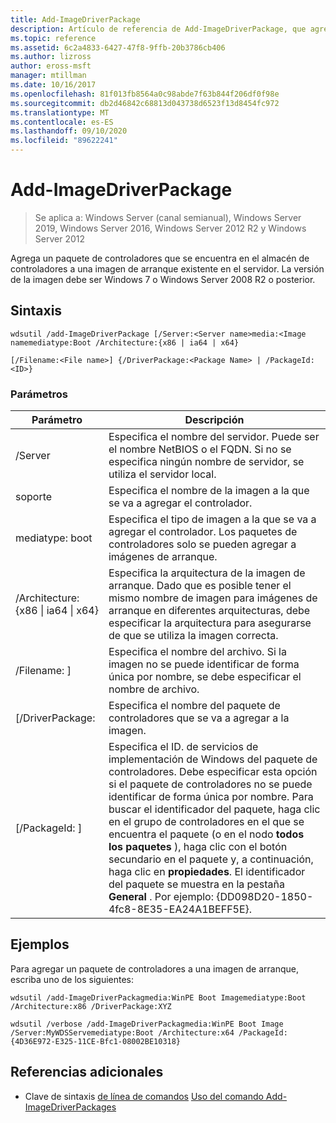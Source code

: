 ```yaml
---
title: Add-ImageDriverPackage
description: Artículo de referencia de Add-ImageDriverPackage, que agrega un paquete de controladores que se encuentra en el almacén de controladores a una imagen de arranque existente en el servidor.
ms.topic: reference
ms.assetid: 6c2a4833-6427-47f8-9ffb-20b3786cb406
ms.author: lizross
author: eross-msft
manager: mtillman
ms.date: 10/16/2017
ms.openlocfilehash: 81f013fb8564a0c98abde7f63b844f206df0f98e
ms.sourcegitcommit: db2d46842c68813d043738d6523f13d8454fc972
ms.translationtype: MT
ms.contentlocale: es-ES
ms.lasthandoff: 09/10/2020
ms.locfileid: "89622241"
---
```

# <a name="add-imagedriverpackage"></a>Add-ImageDriverPackage

> Se aplica a: Windows Server (canal semianual), Windows Server 2019, Windows Server 2016, Windows Server 2012 R2 y Windows Server 2012

Agrega un paquete de controladores que se encuentra en el almacén de controladores a una imagen de arranque existente en el servidor. La versión de la imagen debe ser Windows 7 o Windows Server 2008 R2 o posterior.

## <a name="syntax"></a>Sintaxis
```
wdsutil /add-ImageDriverPackage [/Server:<Server name>media:<Image namemediatype:Boot /Architecture:{x86 | ia64 | x64}
```
```
[/Filename:<File name>] {/DriverPackage:<Package Name> | /PackageId:<ID>}
```
### <a name="parameters"></a>Parámetros

|                 Parámetro                  |                                                                                                                                                                                                            Descripción                                                                                                                                                                                                             |
|--------------------------------------------|------------------------------------------------------------------------------------------------------------------------------------------------------------------------------------------------------------------------------------------------------------------------------------------------------------------------------------------------------------------------------------------------------------------------------------|
|           /Server<Server name>           |                                                                                                                                               Especifica el nombre del servidor. Puede ser el nombre NetBIOS o el FQDN. Si no se especifica ningún nombre de servidor, se utiliza el servidor local.                                                                                                                                                |
|             soporte<Image name>             |                                                                                                                                                                                       Especifica el nombre de la imagen a la que se va a agregar el controlador.                                                                                                                                                                                        |
|               mediatype: boot               |                                                                                                                                                                Especifica el tipo de imagen a la que se va a agregar el controlador. Los paquetes de controladores solo se pueden agregar a imágenes de arranque.                                                                                                                                                                 |
| /Architecture: {x86 &#124; ia64 &#124; x64} |                                                                                                       Especifica la arquitectura de la imagen de arranque. Dado que es posible tener el mismo nombre de imagen para imágenes de arranque en diferentes arquitecturas, debe especificar la arquitectura para asegurarse de que se utiliza la imagen correcta.                                                                                                        |
|           /Filename: <File name> ]           |                                                                                                                                                        Especifica el nombre del archivo. Si la imagen no se puede identificar de forma única por nombre, se debe especificar el nombre de archivo.                                                                                                                                                        |
|           [/DriverPackage:<Name>           |                                                                                                                                                                                   Especifica el nombre del paquete de controladores que se va a agregar a la imagen.                                                                                                                                                                                    |
|             [/PackageId: <ID> ]              | Especifica el ID. de servicios de implementación de Windows del paquete de controladores. Debe especificar esta opción si el paquete de controladores no se puede identificar de forma única por nombre. Para buscar el identificador del paquete, haga clic en el grupo de controladores en el que se encuentra el paquete (o en el nodo **todos los paquetes** ), haga clic con el botón secundario en el paquete y, a continuación, haga clic en **propiedades**. El identificador del paquete se muestra en la pestaña **General** . Por ejemplo: {DD098D20-1850-4fc8-8E35-EA24A1BEFF5E}. |

## <a name="examples"></a>Ejemplos
Para agregar un paquete de controladores a una imagen de arranque, escriba uno de los siguientes:
```
wdsutil /add-ImageDriverPackagmedia:WinPE Boot Imagemediatype:Boot /Architecture:x86 /DriverPackage:XYZ
```
```
wdsutil /verbose /add-ImageDriverPackagmedia:WinPE Boot Image /Server:MyWDSServemediatype:Boot /Architecture:x64 /PackageId:{4D36E972-E325-11CE-Bfc1-08002BE10318}
```
## <a name="additional-references"></a>Referencias adicionales
- Clave de sintaxis [de línea de comandos](command-line-syntax-key.md) 
 [Uso del comando Add-ImageDriverPackages](using-the-add-imagedriverpackages-command.md)
